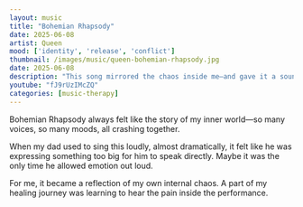 ```yaml
---
layout: music
title: "Bohemian Rhapsody"
date: 2025-06-08
artist: Queen
mood: ['identity', 'release', 'conflict']
thumbnail: /images/music/queen-bohemian-rhapsody.jpg
date: 2025-06-08
description: "This song mirrored the chaos inside me—and gave it a soundtrack."
youtube: "fJ9rUzIMcZQ"
categories: [music-therapy]
---
```


Bohemian Rhapsody always felt like the story of my inner world—so many voices, so many moods, all crashing together.

When my dad used to sing this loudly, almost dramatically, it felt like he was expressing something too big for him to speak directly. Maybe it was the only time he allowed emotion out loud.

For me, it became a reflection of my own internal chaos. A part of my healing journey was learning to hear the pain inside the performance.
